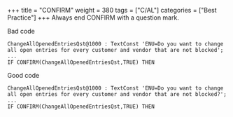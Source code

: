 +++
title = "CONFIRM"
weight = 380
tags = ["C/AL"]
categories = ["Best Practice"]
+++
Always end CONFIRM with a question mark.

Bad code

```al
ChangeAllOpenedEntriesQst@1000 : TextConst 'ENU=Do you want to change all open entries for every customer and vendor that are not blocked';
...
IF CONFIRM(ChangeAllOpenedEntriesQst,TRUE) THEN
```

Good code

```al
ChangeAllOpenedEntriesQst@1000 : TextConst 'ENU=Do you want to change all open entries for every customer and vendor that are not blocked?';
...
IF CONFIRM(ChangeAllOpenedEntriesQst,TRUE) THEN
```
